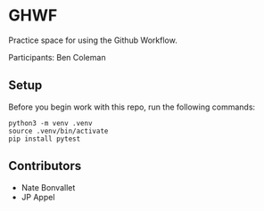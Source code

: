 
# GHWF

Practice space for using the Github Workflow.

Participants:
Ben Coleman


## Setup

Before you begin work with this repo, run the following commands:

```
python3 -m venv .venv
source .venv/bin/activate
pip install pytest
```

## Contributors

* Nate Bonvallet
* JP Appel


